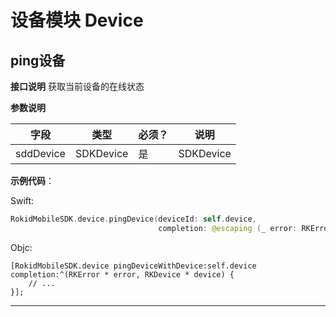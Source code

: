 # 设备模块 Device

## ping设备

 **接口说明**
 获取当前设备的在线状态
 
 **参数说明**
 
| 字段    | 类型   | 必须？| 说明 |
| ------ | ----- | ----- | ----- |
|sddDevice |SDKDevice | 是 | SDKDevice|


 **示例代码**：
 
 Swift:

```swift
RokidMobileSDK.device.pingDevice(deviceId: self.device, 
                                 completion: @escaping (_ error: RKError?, _ device: RKDevice?) -> Void)
```

Objc:

```objc
[RokidMobileSDK.device pingDeviceWithDevice:self.device completion:^(RKError * error, RKDevice * device) {
    // ...
}];
```
 
 ---

